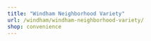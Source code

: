 ```yaml
---
title: "Windham Neighborhood Variety"
url: /windham/windham-neighborhood-variety/
shop: convenience
---
```

